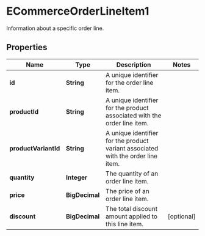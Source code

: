 

# ECommerceOrderLineItem1

Information about a specific order line.

## Properties

| Name | Type | Description | Notes |
|------------ | ------------- | ------------- | -------------|
|**id** | **String** | A unique identifier for the order line item. |  |
|**productId** | **String** | A unique identifier for the product associated with the order line item. |  |
|**productVariantId** | **String** | A unique identifier for the product variant associated with the order line item. |  |
|**quantity** | **Integer** | The quantity of an order line item. |  |
|**price** | **BigDecimal** | The price of an order line item. |  |
|**discount** | **BigDecimal** | The total discount amount applied to this line item. |  [optional] |



